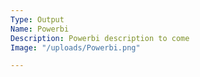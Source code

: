 ```yaml
---
Type: Output
Name: Powerbi
Description: Powerbi description to come
Image: "/uploads/Powerbi.png"

---
```

